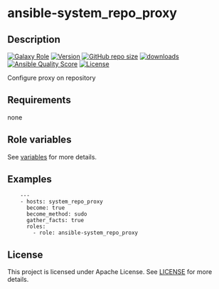 # ansible-system_repo_proxy

## Description

[![Galaxy Role](https://img.shields.io/badge/galaxy-system_repo_proxy-purple?style=flat)](https://galaxy.ansible.com/lotusnoir/system_repo_proxy)
[![Version](https://img.shields.io/github/release/lotusnoir/ansible-system_repo_proxy.svg)](https://github.com/lotusnoir/ansible-system_repo_proxy/releases/latest)
[![GitHub repo size](https://img.shields.io/github/repo-size/lotusnoir/ansible-system_repo_proxy?color=orange&style=flat)](https://galaxy.ansible.com/lotusnoir/system_repo_proxy)
[![downloads](https://img.shields.io/ansible/role/d/56933)](https://galaxy.ansible.com/lotusnoir/system_repo_proxy)
[![Ansible Quality Score](https://img.shields.io/ansible/quality/56933)](https://galaxy.ansible.com/lotusnoir/system_repo_proxy)
[![License](https://img.shields.io/badge/license-Apache--2.0-brightgreen?style=flat)](https://opensource.org/licenses/Apache-2.0)

Configure proxy on repository

## Requirements

none

## Role variables

See [variables](/defaults/main.yml) for more details.

## Examples

        ---
        - hosts: system_repo_proxy
          become: true
          become_method: sudo
          gather_facts: true
          roles:
            - role: ansible-system_repo_proxy


## License

This project is licensed under Apache License. See [LICENSE](/LICENSE) for more details.

